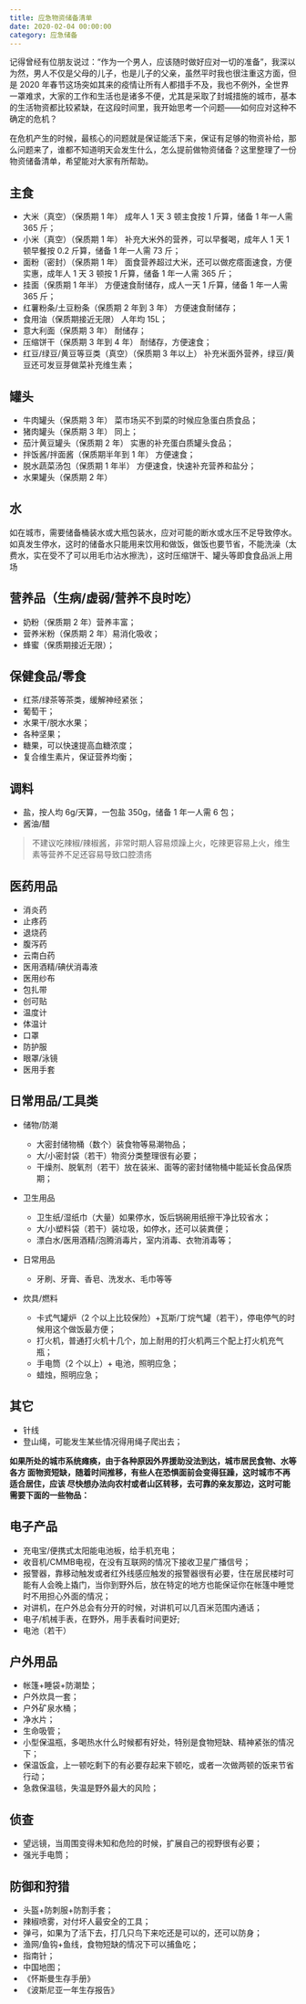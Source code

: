 ```yaml
---
title: 应急物资储备清单
date: 2020-02-04 00:00:00
category: 应急储备
---
```


记得曾经有位朋友说过：“作为一个男人，应该随时做好应对一切的准备”，我深以为然，男人不仅是父母的儿子，也是儿子的父亲，虽然平时我也很注重这方面，但是 2020 年春节这场突如其来的疫情让所有人都措手不及，我也不例外，全世界一罩难求，大家的工作和生活也是诸多不便，尤其是采取了封城措施的城市，基本的生活物资都比较紧缺，在这段时间里，我开始思考一个问题——如何应对这种不确定的危机？

在危机产生的时候，最核心的问题就是保证能活下来，保证有足够的物资补给，那么问题来了，谁都不知道明天会发生什么，怎么提前做物资储备？这里整理了一份物资储备清单，希望能对大家有所帮助。

## 主食

- 大米（真空）（保质期 1 年） 成年人 1 天 3 顿主食按 1 斤算，储备 1 年一人需 365 斤；
- 小米（真空）（保质期 1 年） 补充大米外的营养，可以早餐喝，成年人 1 天 1 顿早餐按 0.2 斤算，储备 1 年一人需 73 斤；
- 面粉（密封）（保质期 1 年） 面食营养超过大米，还可以做疙瘩面速食，方便实惠，成年人 1 天 3 顿按 1 斤算，储备 1 年一人需 365 斤；
- 挂面（保质期 1 年半） 方便速食耐储存，成人一天 1 斤算，储备 1 年一人需 365 斤；
- 红薯粉条/土豆粉条（保质期 2 年到 3 年） 方便速食耐储存；
- 食用油（保质期接近无限） 人年均 15L；
- 意大利面（保质期 3 年） 耐储存；
- 压缩饼干（保质期 3 年到 4 年） 耐储存，方便速食；
- 红豆/绿豆/黄豆等豆类（真空）（保质期 3 年以上） 补充米面外营养，绿豆/黄豆还可发豆芽做菜补充维生素；

## 罐头

- 牛肉罐头（保质期 3 年） 菜市场买不到菜的时候应急蛋白质食品；
- 猪肉罐头（保质期 3 年） 同上；
- 茄汁黄豆罐头（保质期 2 年） 实惠的补充蛋白质罐头食品；
- 拌饭酱/拌面酱（保质期半年到 1 年） 方便速食；
- 脱水蔬菜汤包（保质期 1 年半） 方便速食，快速补充营养和盐分；
- 水果罐头（保质期 2 年）

## 水

如在城市，需要储备桶装水或大瓶包装水，应对可能的断水或水压不足导致停水。如真发生停水，这时的储备水只能用来饮用和做饭，做饭也要节省，不能洗澡（太费水，实在受不了可以用毛巾沾水擦洗），这时压缩饼干、罐头等即食食品派上用场

## 营养品（生病/虚弱/营养不良时吃）

- 奶粉（保质期 2 年）营养丰富；
- 营养米粉（保质期 2 年）易消化吸收；
- 蜂蜜（保质期接近无限）；

## 保健食品/零食

- 红茶/绿茶等茶类，缓解神经紧张；
- 葡萄干；
- 水果干/脱水水果；
- 各种坚果；
- 糖果，可以快速提高血糖浓度；
- 复合维生素片，保证营养均衡；

## 调料

- 盐，按人均 6g/天算，一包盐 350g，储备 1 年一人需 6 包；
- 酱油/醋

> 不建议吃辣椒/辣椒酱，非常时期人容易烦躁上火，吃辣更容易上火，维生素等营养不足还容易导致口腔溃疡

## 医药用品

- 消炎药
- 止疼药
- 退烧药
- 腹泻药
- 云南白药
- 医用酒精/碘伏消毒液
- 医用纱布
- 包扎带
- 创可贴
- 温度计
- 体温计
- 口罩
- 防护服
- 眼罩/泳镜
- 医用手套

## 日常用品/工具类

- 储物/防潮

  - 大密封储物桶（数个）装食物等易潮物品；
  - 大/小密封袋（若干）物资分类整理很有必要；
  - 干燥剂、脱氧剂（若干）放在装米、面等的密封储物桶中能延长食品保质期；

- 卫生用品

  - 卫生纸/湿纸巾（大量）如果停水，饭后锅碗用纸擦干净比较省水；
  - 大/小塑料袋（若干）装垃圾，如停水，还可以装粪便；
  - 漂白水/医用酒精/泡腾消毒片，室内消毒、衣物消毒等；

- 日常用品

  - 牙刷、牙膏、香皂、洗发水、毛巾等等

- 炊具/燃料

  - 卡式气罐炉（2 个以上比较保险）+瓦斯/丁烷气罐（若干），停电停气的时候用这个做饭最方便；
  - 打火机，普通打火机十几个，加上耐用的打火机两三个配上打火机充气瓶；
  - 手电筒（2 个以上）+ 电池，照明应急；
  - 蜡烛，照明应急；

## 其它

- 针线
- 登山绳，可能发生某些情况得用绳子爬出去；

**如果所处的城市系统瘫痪，由于各种原因外界援助没法到达，城市居民食物、水等各方
面物资短缺，随着时间推移，有些人在恐惧面前会变得狂躁，这时城市不再适合居住，应该
尽快想办法向农村或者山区转移，去可靠的亲友那边，这时可能需要下面的一些物品：**

## 电子产品

- 充电宝/便携式太阳能电池板，给手机充电；
- 收音机/CMMB电视，在没有互联网的情况下接收卫星广播信号；
- 报警器，靠移动触发或者红外线感应触发的报警器很有必要，住在居民楼时可能有人会晚上撬门，当你到野外后，放在特定的地方也能保证你在帐篷中睡觉时不用担心外面的情况；
- 对讲机，在户外总会有分开的时候，对讲机可以几百米范围内通话；
- 电子/机械手表，在野外，用手表看时间更好;
- 电池（若干）

## 户外用品

- 帐篷+睡袋+防潮垫；
- 户外炊具一套；
- 户外矿泉水桶；
- 净水片；
- 生命吸管；
- 小型保温瓶，多喝热水什么时候都有好处，特别是食物短缺、精神紧张的情况下；
- 保温饭盒，上一顿吃剩下的有必要存起来下顿吃，或者一次做两顿的饭来节省行动；
- 急救保温毯，失温是野外最大的风险；

## 侦查

- 望远镜，当周围变得未知和危险的时候，扩展自己的视野很有必要；
- 强光手电筒；

## 防御和狩猎

- 头盔+防刺服+防割手套；
- 辣椒喷雾，对付坏人最安全的工具；
- 弹弓，如果为了活下去，打几只鸟下来吃还是可以的，还可以防身；
- 渔网/鱼钩+鱼线，食物短缺的情况下可以捕鱼吃；
- 指南针；
- 中国地图；
- 《怀斯曼生存手册》
- 《波斯尼亚一年生存报告》
